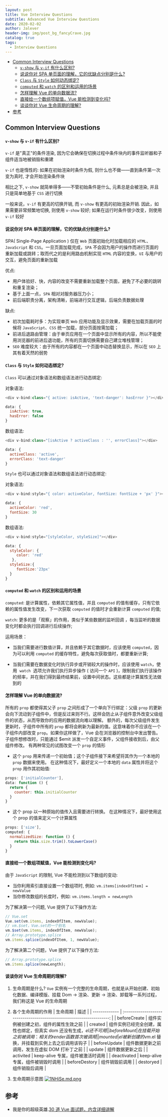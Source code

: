 ```yaml
---
layout: post
title: Vue Interview Questions
subtitle: Advanced Vue Interview Questions
date: 2020-02-02
author: Jalever
header-img: img/post_bg_fancyCrave.jpg
catalog: true
tags:
  - Interview Questions
---
```


- [Common Interview Questions](#common-interview-questions)
    - [`v-show` 与 `v-if` 有什么区别?](#v-show-%e4%b8%8e-v-if-%e6%9c%89%e4%bb%80%e4%b9%88%e5%8c%ba%e5%88%ab)
    - [说说你对 SPA 单页面的理解，它的优缺点分别是什么?](#%e8%af%b4%e8%af%b4%e4%bd%a0%e5%af%b9-spa-%e5%8d%95%e9%a1%b5%e9%9d%a2%e7%9a%84%e7%90%86%e8%a7%a3%e5%ae%83%e7%9a%84%e4%bc%98%e7%bc%ba%e7%82%b9%e5%88%86%e5%88%ab%e6%98%af%e4%bb%80%e4%b9%88)
    - [`Class` 与 `Style` 如何动态绑定?](#class-%e4%b8%8e-style-%e5%a6%82%e4%bd%95%e5%8a%a8%e6%80%81%e7%bb%91%e5%ae%9a)
    - [`computed` 和 `watch` 的区别和运用的场景](#computed-%e5%92%8c-watch-%e7%9a%84%e5%8c%ba%e5%88%ab%e5%92%8c%e8%bf%90%e7%94%a8%e7%9a%84%e5%9c%ba%e6%99%af)
    - [怎样理解 Vue 的单向数据流?](#%e6%80%8e%e6%a0%b7%e7%90%86%e8%a7%a3-vue-%e7%9a%84%e5%8d%95%e5%90%91%e6%95%b0%e6%8d%ae%e6%b5%81)
    - [直接给一个数组项赋值，Vue 能检测到变化吗?](#%e7%9b%b4%e6%8e%a5%e7%bb%99%e4%b8%80%e4%b8%aa%e6%95%b0%e7%bb%84%e9%a1%b9%e8%b5%8b%e5%80%bcvue-%e8%83%bd%e6%a3%80%e6%b5%8b%e5%88%b0%e5%8f%98%e5%8c%96%e5%90%97)
    - [谈谈你对 Vue 生命周期的理解?](#%e8%b0%88%e8%b0%88%e4%bd%a0%e5%af%b9-vue-%e7%94%9f%e5%91%bd%e5%91%a8%e6%9c%9f%e7%9a%84%e7%90%86%e8%a7%a3)
- [参考](#%e5%8f%82%e8%80%83)

## Common Interview Questions
#### `v-show` 与 `v-if` 有什么区别?

`v-if` 是"真正"的条件渲染, 因为它会确保在切换过程中条件块内的事件监听器和子组件适当地被销毁和重建

`v-if` 也是惰性的: 如果在初始渲染时条件为假, 则什么也不做——直到条件第一次变为真时, 才会开始渲染条件块

相比之下, `v-show` 就简单得多——不管初始条件是什么, 元素总是会被渲染, 并且只是简单地基于 `CSS` 进行切换

一般来说，`v-if` 有更高的切换开销, 而 `v-show` 有更高的初始渲染开销. 因此，如果需要非常频繁地切换, 则使用 `v-show` 较好; 如果在运行时条件很少改变，则使用 `v-if` 较好

#### 说说你对 SPA 单页面的理解，它的优缺点分别是什么?

SPA( Single-Page Application ) 仅在 `Web` 页面初始化时加载相应的 `HTML`、`JavaScript` 和 `CSS`。一旦页面加载完成，`SPA` 不会因为用户的操作而进行页面的重新加载或跳转；取而代之的是利用路由机制实现 `HTML` 内容的变换，`UI` 与用户的交互，避免页面的重新加载

优点:

- 用户体验好、快，内容的改变不需要重新加载整个页面，避免了不必要的跳转和重复渲染；
- 基于上面一点，`SPA` 相对对服务器压力小；
- 前后端职责分离，架构清晰，前端进行交互逻辑，后端负责数据处理

缺点:

- 初次加载耗时多：为实现单页 `Web` 应用功能及显示效果，需要在加载页面的时候将 `JavaScript`、`CSS` 统一加载，部分页面按需加载；
- 前进后退路由管理：由于单页应用在一个页面中显示所有的内容，所以不能使用浏览器的前进后退功能，所有的页面切换需要自己建立堆栈管理；
- `SEO` 难度较大：由于所有的内容都在一个页面中动态替换显示，所以在 `SEO` 上其有着天然的弱势

#### `Class` 与 `Style` 如何动态绑定?

`Class` 可以通过对象语法和数组语法进行动态绑定:

对象语法:

```js
<div v-bind:class="{ active: isActive, 'text-danger': hasError }"></div>

data: {
  isActive: true,
  hasError: false
}
```

数组语法:

```js
<div v-bind:class="[isActive ? activeClass : '', errorClass]"></div>

data: {
  activeClass: 'active',
  errorClass: 'text-danger'
}
```

`Style` 也可以通过对象语法和数组语法进行动态绑定:

对象语法:

```js
<div v-bind:style="{ color: activeColor, fontSize: fontSize + 'px' }"></div>

data: {
  activeColor: 'red',
  fontSize: 30
}
```

数组语法:

```js
<div v-bind:style="[styleColor, styleSize]"></div>

data: {
  styleColor: {
     color: 'red'
   },
  styleSize:{
     fontSize:'23px'
  }
}
```

#### `computed` 和 `watch` 的区别和运用的场景

`computed`: 是计算属性，依赖其它属性值，并且 `computed` 的值有缓存，只有它依赖的属性值发生改变，下一次获取 `computed` 的值时才会重新计算 `computed` 的值;

`watch`: 更多的是「观察」的作用，类似于某些数据的监听回调 ，每当监听的数据变化时都会执行回调进行后续操作;

运用场景：

- 当我们需要进行数值计算，并且依赖于其它数据时，应该使用 `computed`，因为可以利用 `computed` 的缓存特性，避免每次获取值时，都要重新计算;

- 当我们需要在数据变化时执行异步或开销较大的操作时，应该使用 `watch`，使用  `watch`  选项允许我们执行异步操作 ( 访问一个 `API` )，限制我们执行该操作的频率，并在我们得到最终结果前，设置中间状态。这些都是计算属性无法做到的

#### 怎样理解 Vue 的单向数据流?

所有的 `prop` 都使得其父子 `prop` 之间形成了一个单向下行绑定：父级 `prop` 的更新会向下流动到子组件中，但是反过来则不行。这样会防止从子组件意外改变父级组件的状态，从而导致你的应用的数据流向难以理解。
额外的，每次父级组件发生更新时，子组件中所有的 `prop` 都将会刷新为最新的值。这意味着你不应该在一个子组件内部改变 `prop`。如果你这样做了，Vue 会在浏览器的控制台中发出警告。子组件想修改时，只能通过 \$emit 派发一个自定义事件，父组件接收到后，由父组件修改。
有两种常见的试图改变一个 `prop` 的情形

- 这个 `prop` 用来传递一个初始值；这个子组件接下来希望将其作为一个本地的 `prop` 数据来使用。 在这种情况下，最好定义一个本地的 `data` 属性并将这个 `prop` 用作其初始值:

```js
props: ['initialCounter'],
data: function () {
  return {
    counter: this.initialCounter
  }
}
```

- 这个 prop 以一种原始的值传入且需要进行转换。 在这种情况下，最好使用这个 prop 的值来定义一个计算属性

```js
props: ['size'],
computed: {
  normalizedSize: function () {
    return this.size.trim().toLowerCase()
  }
}
```

#### 直接给一个数组项赋值，Vue 能检测到变化吗?

由于 `JavaScript` 的限制, Vue 不能检测到以下数组的变动:

- 当你利用索引直接设置一个数组项时, 例如: `vm.items[indexOfItem] = newValue`
- 当你修改数组的长度时，例如: `vm.items.length = newLength`

为了解决第一个问题, Vue 提供了以下操作方法:

```js
// Vue.set
Vue.set(vm.items, indexOfItem, newValue);
// vm.$set，Vue.set的一个别名
vm.$set(vm.items, indexOfItem, newValue);
// Array.prototype.splice
vm.items.splice(indexOfItem, 1, newValue);
```

为了解决第二个问题，Vue 提供了以下操作方法:

```js
// Array.prototype.splice
vm.items.splice(newLength);
```

#### 谈谈你对 Vue 生命周期的理解?

1. 生命周期是什么?
   `Vue` 实例有一个完整的生命周期，也就是从开始创建、初始化数据、编译模版、挂载 Dom -> 渲染、更新 -> 渲染、卸载等一系列过程，我们称这是 Vue 的生命周期

2. 各个生命周期的作用
   | 生命周期      |                                 描述                                  |
   | ------------- | :-------------------------------------------------------------------: |
   | beforeCreate  |                组件实例被创建之初，组件的属性生效之前                 |
   | created       | 组件实例已经完全创建，属性也绑定，但真实 dom 还没有生成，$el 还不可用 |
   | beforeMount   |          在挂载开始之前被调用：相关的 render 函数首次被调用           |
   | mounted       |       el 被新创建的 vm.$el 替换，并挂载到实例上去之后调用该钩子       |
   | beforeUpdate  |            组件数据更新之前调用，发生在虚拟 DOM 打补丁之前            |
   | update        |                           组件数据更新之后                            |
   | activited     |                   keep-alive 专属，组件被激活时调用                   |
   | deactivated   |                   keep-alive 专属，组件被销毁时调用                   |
   | beforeDestory |                            组件销毁前调用                             |
   | destoryed     |                            组件销毁后调用                             |

3. 生命周期示意图
   [![1NHiSe.md.png](https://s2.ax1x.com/2020/02/03/1NHiSe.md.png)](https://imgchr.com/i/1NHiSe)

## 参考

- 我是你的超级英雄.[30 道 Vue 面试题，内含详细讲解](https://juejin.im/post/5d59f2a451882549be53b170#heading-4)
